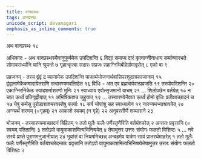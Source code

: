 ```yaml
---
title: वानप्रस्थः
tags: वानप्रस्थः
unicode_script: devanagari
emphasis_as_inline_comments: true
---
```

अथ वानप्रस्थः १८ 

अधिकारः - अथ वानप्रस्थस्यैवानुपूर्व्यमेक उपदिशन्ति ६ विद्यां समाप्य दारं कृत्वाग्नीनाधाय कर्माण्यारभते सोमावरार्ध्यानि यानि श्रूयन्ते ७ गृहान्कृत्वा सदारः सप्रजः सहाग्निभिर्बहिर्ग्रामाद्वसेत् ८ एको वा ९ 


प्रव्रजनम् - तस्य द्वंद्वं द्र व्याणामेक उपदिशन्ति पाकार्थभोजनार्थवासिपरशुदात्रकाजानाम् १५ द्वंद्वानामेकैकमादायेतराणि दत्वारण्यमवतिष्ठेत १६
विधिः - अत एव ब्रह्मचर्यवान्प्रव्रजति १९ तस्योपदिशन्ति २० एकाग्निरनिकेतः स्यादशर्माशरणो मुनिः २१ स्वाध्याय एवोत्सृजमानो वाचम् २१ …  शिलोञ्छेन वर्तयेत् १० न चात ऊर्ध्वं प्रतिगृह्णीयात् ११ अभिषिक्तश्च जुहुयात् १२ …  तस्यारण्येनैवात ऊर्ध्वं होमो वृत्तिः प्रतीक्षाच्छादनं च १७ येषु कर्मसु पुरोडाशाश्चरवस्तेषु कार्याः १८ सर्वं चोपांशु सह स्वाध्यायेन १९ नारण्यमभ्याश्रावयेत् २० अग्न्यर्थं शरणम् (=गृहम्) २१ आकाशे स्वयम् (न गृहे) २२ अनुपस्तीर्णे शय्यासने २३ 

भोजनम् - तस्यारण्यमाच्छादनं विहितम् १ ततो मूलैः फलैः पर्णैस्तृणैरिति वर्तयंश्चरेत् २ अन्ततः प्रवृत्तानि (= स्वयम् पतितानि) ३ ततोऽपो वायुमाकाशमित्यभिनिश्रयेत् ४ तेषामुत्तर उत्तरः संयोगः फलतो विशिष्टः ५ … नवे सस्ये प्राप्ते पुराणमनुजानीयात् २४ भूयांसं वा नियममिच्छन्न् अन्वहमेव पात्रेण सायं प्रातरर्थमाहरेत् १ ततो मूलैः फलैः पर्णैस्तृणैरिति वर्तयंश्चरेदन्ततः प्रवृत्तानि ततोऽपो वायुमाकाशमित्यभिनिश्रयेत्तेषामुत्तर उत्तरः संयोगः फलतो विशिष्टः २ 
